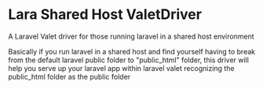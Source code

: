# Lara Shared Host ValetDriver
A Laravel Valet driver for those running laravel in a shared host environment

Basically if you run laravel in a shared host and find yourself having to break from the default laravel public folder to "public_html" folder, this driver will help you serve up your laravel app within laravel valet recognizing the public_html folder as the public folder
